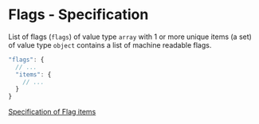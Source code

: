 # Flags - Specification

List of flags (`flags`) of value type `array` with 1 or more unique items (a set) of value type `object` contains a list
of machine readable flags.

```javascript
"flags": {
  // ...
  "items": {
    // ...
  }
}
```

[Specification of Flag items](flags/flag-spec.en.md)
